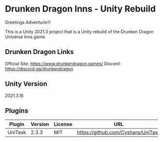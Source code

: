 # Drunken Dragon Inns - Unity Rebuild

Greetings Adventurer!!

This is a Unity 2021.3 project that is a Unity rebuild of the Drunken Dragon Universe Inns game.

## Drunken Dragon Links
Official Site: https://www.drunkendragon.games/
Discord: https://discord.gg/drunkendragon

## Unity Version
2021.3.16

## Plugins
| Plugin  |  Version | License | URL |
|----|-----|-----|-----|
| UniTask | 2.3.3 | MIT | https://github.com/Cysharp/UniTask |

